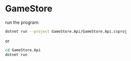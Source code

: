 # GameStore

run the program:
```bash 
dotnet run --project GameStore.Api/GameStore.Api.csproj
```
or 
```bash 
cd GameStore.Api
dotnet run 
```

